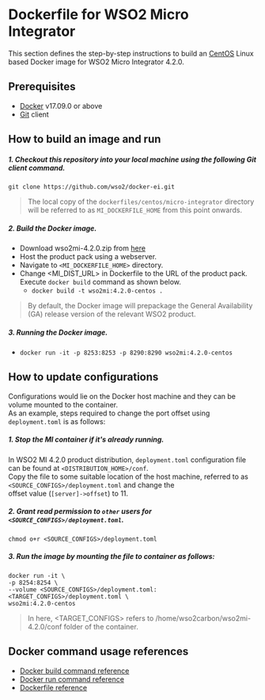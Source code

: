 # Dockerfile for WSO2 Micro Integrator

This section defines the step-by-step instructions to build an [CentOS](https://hub.docker.com/_/centos/) Linux based Docker image for WSO2 Micro Integrator 4.2.0.

## Prerequisites

* [Docker](https://www.docker.com/get-docker) v17.09.0 or above
* [Git](https://git-scm.com/book/en/v2/Getting-Started-Installing-Git) client

## How to build an image and run

##### 1. Checkout this repository into your local machine using the following Git client command.

```
git clone https://github.com/wso2/docker-ei.git
```

>The local copy of the `dockerfiles/centos/micro-integrator` directory will be referred to as `MI_DOCKERFILE_HOME` from this point onwards.

##### 2. Build the Docker image.

- Download wso2mi-4.2.0.zip from [here](https://wso2.com/micro-integrator)
- Host the product pack using a webserver.
- Navigate to `<MI_DOCKERFILE_HOME>` directory. <br>
- Change <MI_DIST_URL> in Dockerfile to the URL of the product pack.
  Execute `docker build` command as shown below.
    + `docker build -t wso2mi:4.2.0-centos .`

> By default, the Docker image will prepackage the General Availability (GA) release version of the relevant WSO2 product.

##### 3. Running the Docker image.

- `docker run -it -p 8253:8253 -p 8290:8290 wso2mi:4.2.0-centos`

## How to update configurations

Configurations would lie on the Docker host machine and they can be volume mounted to the container. <br>
As an example, steps required to change the port offset using `deployment.toml` is as follows:

##### 1. Stop the MI container if it's already running.

In WSO2 MI 4.2.0 product distribution, `deployment.toml` configuration file can be found at `<DISTRIBUTION_HOME>/conf`.<br>
Copy the file to some suitable location of the host machine, referred to as `<SOURCE_CONFIGS>/deployment.toml` and change the<br>
offset value (`[server]->offset`) to 11.

##### 2. Grant read permission to `other` users for `<SOURCE_CONFIGS>/deployment.toml`.

```
chmod o+r <SOURCE_CONFIGS>/deployment.toml
```

##### 3. Run the image by mounting the file to container as follows:

```
docker run -it \
-p 8254:8254 \
--volume <SOURCE_CONFIGS>/deployment.toml:<TARGET_CONFIGS>/deployment.toml \
wso2mi:4.2.0-centos
```

> In here, <TARGET_CONFIGS> refers to /home/wso2carbon/wso2mi-4.2.0/conf folder of the container.

## Docker command usage references

* [Docker build command reference](https://docs.docker.com/engine/reference/commandline/build/)
* [Docker run command reference](https://docs.docker.com/engine/reference/run/)
* [Dockerfile reference](https://docs.docker.com/engine/reference/builder/)
